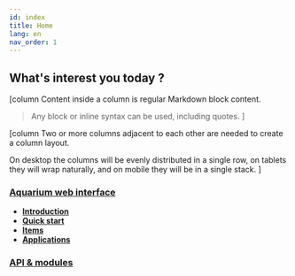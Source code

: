 ```yaml
---
id: index
title: Home
lang: en
nav_order: 1
---
```


## What's interest you today ?

[column
Content inside a column is regular Markdown block content.

> Any block or inline syntax can be used, including quotes.
]

[column
Two or more columns adjacent to each other are needed to create a column layout.

On desktop the columns will be evenly distributed in a single row, on tablets they will wrap naturally, and on mobile they will be in a single stack.
]

### [Aquarium web interface](/web)

- **[Introduction](/web/quick-start)**
- **[Quick start](/web/quick-start)**
- **[Items](/web/items)**
- **[Applications](/web/applications)**


### [API & modules](/api)
